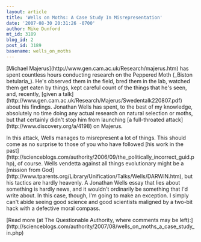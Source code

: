 ```yaml
---
layout: article
title: 'Wells on Moths: A Case Study In Misrepresentation'
date: '2007-08-30 20:31:26 -0700'
author: Mike Dunford
mt_id: 3189
blog_id: 2
post_id: 3189
basename: wells_on_moths
---
```

<p>
[Michael Majerus](http://www.gen.cam.ac.uk/Research/majerus.htm) has spent countless hours conducting research on the Peppered Moth (_Biston betularia_). He's observed them in the field, bred them in the lab, watched them get eaten by things, kept careful count of the things that he's seen, and, recently, [given a talk](http://www.gen.cam.ac.uk/Research/Majerus/Swedentalk220807.pdf) about his findings. Jonathan Wells has spent, to the best of my knowledge, absolutely no time doing any actual research on natural selection or moths, but that certainly didn't stop him from launching [a full-throated attack](http://www.discovery.org/a/4198) on Majerus. 
</p>

<p>
In this attack, Wells manages to misrepresent a lot of things. This should come as no surprise to those of you who have followed [his work in the past](http://scienceblogs.com/authority/2006/09/the_politically_incorrect_guid.php), of course. Wells vendetta against all things evolutionary might be a [mission from God](http://www.tparents.org/Library/Unification/Talks/Wells/DARWIN.htm), but his tactics are hardly heavenly. A Jonathan Wells essay that lies about something is hardly news, and it wouldn't ordinarily be something that I'd write about. In this case, though, I'm going to make an exception. I simply can't abide seeing good science and good scientists maligned by a two-bit hack with a defective moral compass. 
</p>

<p>[Read more (at The Questionable Authority, where comments may be left):](http://scienceblogs.com/authority/2007/08/wells_on_moths_a_case_study_in.php)</p>
